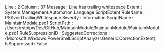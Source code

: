 ﻿
Line                 : 2
Column               : 37
Message              : Line has trailing whitespace
Extent               : System.Management.Automation.Language.ScriptExtent
RuleName             : PSAvoidTrailingWhitespace
Severity             : Information
ScriptName           : MaintainModule.psd1
ScriptPath           : /Users/rstolpe/Dev/GitHub/MaintainModule/MaintainModule/MaintainModule.psd1
RuleSuppressionID    : 
SuggestedCorrections : {Microsoft.Windows.PowerShell.ScriptAnalyzer.Generic.CorrectionExtent}
IsSuppressed         : False


